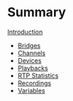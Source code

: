# Summary

[Introduction](./introduction.md)

- [Bridges]()
- [Channels]()
- [Devices]()
- [Playbacks]()
- [RTP Statistics]()
- [Recordings]()
- [Variables]()
